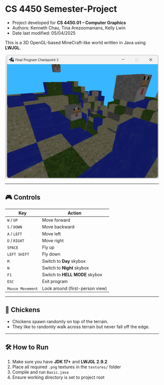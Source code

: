 # CS 4450 Semester-Project
- Project developed for **CS 4450.01 – Computer Graphics**
- Authors: Kenneth Chau, Tina Arezoomanians, Kelly Lwin
- Date last modified: 05/04/2025

This is a 3D OpenGL-based MineCraft-like world written in Java using **LWJGL**.

![Program Screenshot](https://github.com/tinaarezoomanian/Semester-Project/blob/main/screenshots/screenshot1.png)

---

## 🎮 Controls

| Key                | Action                                     |
|--------------------|---------------------------------------------|
| `W` / `UP`         | Move forward                                |
| `S` / `DOWN`       | Move backward                               |
| `A` / `LEFT`       | Move left                                   |
| `D` / `RIGHT`      | Move right                                  |
| `SPACE`            | Fly up                                      |
| `LEFT SHIFT`       | Fly down                                    |
| `M`                | Switch to **Day** skybox                    |
| `N`                | Switch to **Night** skybox                  |
| `F1`               | Switch to **HELL MODE** skybox              |
| `ESC`              | Exit program                                |
| `Mouse Movement`   | Look around (first-person view)             |

---

## 🐔 Chickens

- Chickens spawn randomly on top of the terrain.
- They like to randomly walk across terrain but never fall off the edge.

---

## 🛠 How to Run

1. Make sure you have **JDK 17+** and **LWJGL 2.9.2**
2. Place all required `.png` textures in the `textures/` folder
3. Compile and run `Basic.java`
4. Ensure working directory is set to project root
